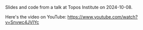 Slides and code from a talk at Topos Institute on 2024-10-08.

Here's the video on YouTube:
  https://www.youtube.com/watch?v=Snvwc4JVIYc

